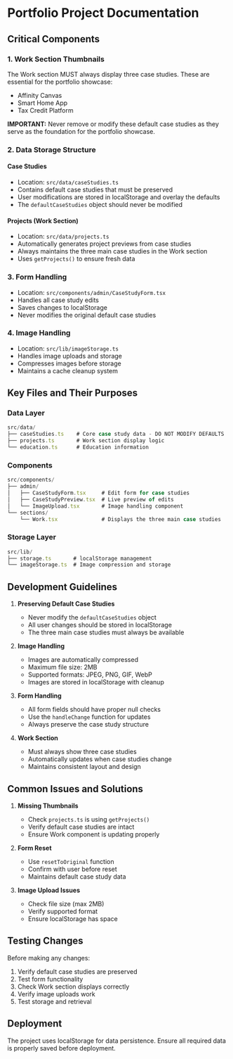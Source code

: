 # Portfolio Project Documentation

## Critical Components

### 1. Work Section Thumbnails
The Work section MUST always display three case studies. These are essential for the portfolio showcase:
- Affinity Canvas
- Smart Home App
- Tax Credit Platform

**IMPORTANT:** Never remove or modify these default case studies as they serve as the foundation for the portfolio showcase.

### 2. Data Storage Structure

#### Case Studies
- Location: `src/data/caseStudies.ts`
- Contains default case studies that must be preserved
- User modifications are stored in localStorage and overlay the defaults
- The `defaultCaseStudies` object should never be modified

#### Projects (Work Section)
- Location: `src/data/projects.ts`
- Automatically generates project previews from case studies
- Always maintains the three main case studies in the Work section
- Uses `getProjects()` to ensure fresh data

### 3. Form Handling
- Location: `src/components/admin/CaseStudyForm.tsx`
- Handles all case study edits
- Saves changes to localStorage
- Never modifies the original default case studies

### 4. Image Handling
- Location: `src/lib/imageStorage.ts`
- Handles image uploads and storage
- Compresses images before storage
- Maintains a cache cleanup system

## Key Files and Their Purposes

### Data Layer
```typescript
src/data/
├── caseStudies.ts    # Core case study data - DO NOT MODIFY DEFAULTS
├── projects.ts       # Work section display logic
└── education.ts      # Education information
```

### Components
```typescript
src/components/
├── admin/
│   ├── CaseStudyForm.tsx     # Edit form for case studies
│   ├── CaseStudyPreview.tsx  # Live preview of edits
│   └── ImageUpload.tsx       # Image handling component
└── sections/
    └── Work.tsx              # Displays the three main case studies
```

### Storage Layer
```typescript
src/lib/
├── storage.ts       # localStorage management
└── imageStorage.ts  # Image compression and storage
```

## Development Guidelines

1. **Preserving Default Case Studies**
   - Never modify the `defaultCaseStudies` object
   - All user changes should be stored in localStorage
   - The three main case studies must always be available

2. **Image Handling**
   - Images are automatically compressed
   - Maximum file size: 2MB
   - Supported formats: JPEG, PNG, GIF, WebP
   - Images are stored in localStorage with cleanup

3. **Form Handling**
   - All form fields should have proper null checks
   - Use the `handleChange` function for updates
   - Always preserve the case study structure

4. **Work Section**
   - Must always show three case studies
   - Automatically updates when case studies change
   - Maintains consistent layout and design

## Common Issues and Solutions

1. **Missing Thumbnails**
   - Check `projects.ts` is using `getProjects()`
   - Verify default case studies are intact
   - Ensure Work component is updating properly

2. **Form Reset**
   - Use `resetToOriginal` function
   - Confirm with user before reset
   - Maintains default case study data

3. **Image Upload Issues**
   - Check file size (max 2MB)
   - Verify supported format
   - Ensure localStorage has space

## Testing Changes

Before making any changes:
1. Verify default case studies are preserved
2. Test form functionality
3. Check Work section displays correctly
4. Verify image uploads work
5. Test storage and retrieval

## Deployment

The project uses localStorage for data persistence. Ensure all required data is properly saved before deployment.